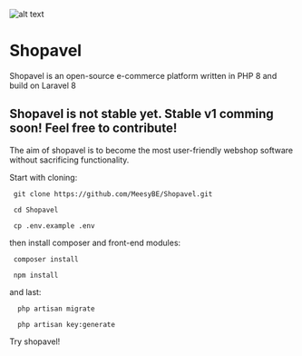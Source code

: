 
![alt text](https://shopavel.com/wp-content/uploads/2021/02/Schermafbeelding-2021-02-18-om-08.56.01.png)

# Shopavel
Shopavel is an open-source e-commerce platform written in PHP 8 and build on Laravel 8

## Shopavel is not stable yet. Stable v1 comming soon! Feel free to contribute!
The aim of shopavel is to become the most user-friendly webshop software without sacrificing functionality.

Start with cloning:

     git clone https://github.com/MeesyBE/Shopavel.git

     cd Shopavel

     cp .env.example .env


then install composer and front-end modules:

     composer install

     npm install

and last:

      php artisan migrate

      php artisan key:generate


Try shopavel!
